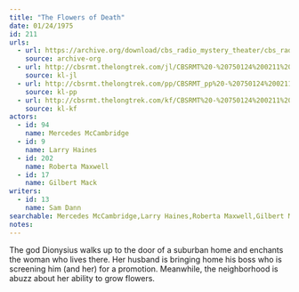 ```yaml
---
title: "The Flowers of Death"
date: 01/24/1975
id: 211
urls: 
  - url: https://archive.org/download/cbs_radio_mystery_theater/cbs_radio_mystery_theater-0201-0250.zip/cbs_radio_mystery_theater-0201-0250%2Fcbsrmt_0211_the_flowers_of_death.mp3
    source: archive-org
  - url: http://cbsrmt.thelongtrek.com/jl/CBSRMT%20-%20750124%200211%20The%20Flowers%20Of%20Death_jl.mp3
    source: kl-jl
  - url: http://cbsrmt.thelongtrek.com/pp/CBSRMT_pp%20-%20750124%200211%20The%20Flowers%20of%20Death.mp3
    source: kl-pp
  - url: http://cbsrmt.thelongtrek.com/kf/CBSRMT%20-%20750124%200211%20The%20Flowers%20Of%20Death_kf.mp3
    source: kl-kf
actors:  
  - id: 94
    name: Mercedes McCambridge  
  - id: 9
    name: Larry Haines  
  - id: 202
    name: Roberta Maxwell  
  - id: 17
    name: Gilbert Mack
writers:  
  - id: 13
    name: Sam Dann
searchable: Mercedes McCambridge,Larry Haines,Roberta Maxwell,Gilbert Mack Sam Dann
notes:  
---
```

The god Dionysius walks up to the door of a suburban home and enchants the woman who lives there. Her husband is bringing home his boss who is screening him (and her) for a promotion. Meanwhile, the neighborhood is abuzz about her ability to grow flowers.